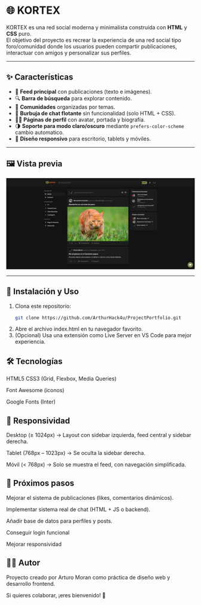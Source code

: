 # 🌐 KORTEX

KORTEX es una red social moderna y minimalista construida con **HTML** y **CSS** puro.  
El objetivo del proyecto es recrear la experiencia de una red social tipo foro/comunidad donde los usuarios pueden compartir publicaciones, interactuar con amigos y personalizar sus perfiles.

---

## ✨ Características

- 📰 **Feed principal** con publicaciones (texto e imágenes).  
- 🔍 **Barra de búsqueda** para explorar contenido.  
- 👥 **Comunidades** organizadas por temas.  
- 📩 **Burbuja de chat flotante** sin funcionalidad (solo HTML + CSS).  
- 🧑‍💻 **Páginas de perfil** con avatar, portada y biografía.  
- 🌗 **Soporte para modo claro/oscuro** mediante `prefers-color-scheme` cambio automatico.  
- 📱 **Diseño responsivo** para escritorio, tablets y móviles.  

---

## 🖼️ Vista previa

![](assets/image.png)

---

## 🚀 Instalación y Uso

1. Clona este repositorio:
   ```bash
   git clone https://github.com/ArthurHack4u/ProjectPortfolio.git

2. Abre el archivo index.html en tu navegador favorito.
3. (Opcional) Usa una extensión como Live Server en VS Code para mejor experiencia.


## 🛠️ Tecnologías

HTML5
CSS3 (Grid, Flexbox, Media Queries)

Font Awesome (iconos)

Google Fonts (Inter)


## 📱 Responsividad
Desktop (≥ 1024px) → Layout con sidebar izquierda, feed central y sidebar derecha.

Tablet (768px – 1023px) → Se oculta la sidebar derecha.

Móvil (< 768px) → Solo se muestra el feed, con navegación simplificada.


## 🔮 Próximos pasos
 Mejorar el sistema de publicaciones (likes, comentarios dinámicos).

 Implementar sistema real de chat (HTML + JS o backend).

 Añadir base de datos para perfiles y posts.

 Conseguir login funcional

 Mejorar responsividad

## 👨‍💻 Autor
Proyecto creado por Arturo Moran como práctica de diseño web y desarrollo frontend.

Si quieres colaborar, ¡eres bienvenido! 🙌
